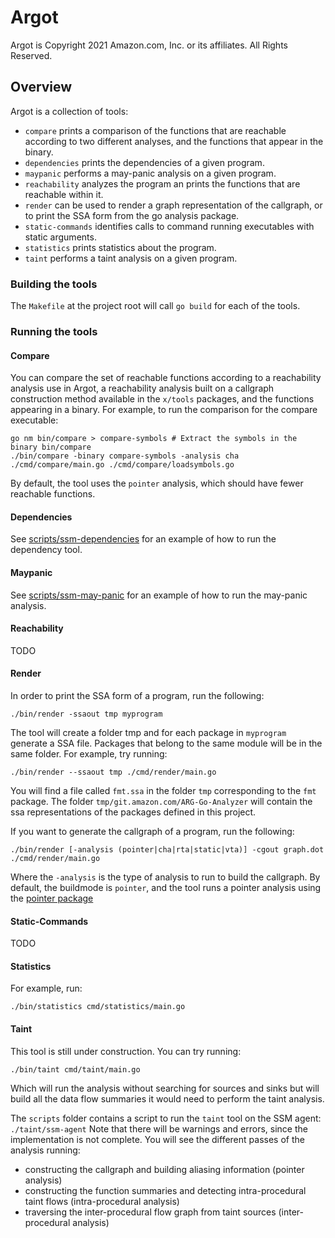 # Argot

Argot is Copyright 2021 Amazon.com, Inc. or its affiliates. All Rights Reserved.

## Overview

Argot is a collection of tools:
-  `compare` prints a comparison of the functions that are reachable according to two different analyses, and the 
functions that appear in the binary.
- `dependencies` prints the dependencies of a given program.
- `maypanic` performs a may-panic analysis on a given program.
- `reachability` analyzes the program an prints the functions that are reachable within it.
- `render` can be used to render a graph representation of the callgraph, or to print the SSA form from the go analysis
package.
- `static-commands` identifies calls to command running executables with static arguments.
- `statistics` prints statistics about the program.
- `taint` performs a taint analysis on a given program.

### Building the tools
The `Makefile` at the project root will call `go build` for each of the tools. 

### Running the tools

#### Compare
You can compare the set of reachable functions according to a reachability analysis use in Argot, a reachability 
analysis built on a callgraph construction method available in the `x/tools` packages, and the functions appearing 
in a binary. 
For example, to run the comparison for the compare executable:
```shell
go nm bin/compare > compare-symbols # Extract the symbols in the binary bin/compare
./bin/compare -binary compare-symbols -analysis cha ./cmd/compare/main.go ./cmd/compare/loadsymbols.go
```
By default, the tool uses the `pointer` analysis, which should have fewer reachable functions.

#### Dependencies
See [scripts/ssm-dependencies](scripts/ssm-dependencies) for an example of how to run the dependency tool.

#### Maypanic
See [scripts/ssm-may-panic](scripts/ssm-may-panic) for an example of how to run the may-panic analysis.

#### Reachability

TODO

#### Render
In order to print the SSA form of a program, run the following:
```shell
./bin/render -ssaout tmp myprogram
```
The tool will create a folder tmp and for each package in `myprogram` generate a SSA file. Packages that belong to the
same module will be in the same folder. For example, try running:
```shell
./bin/render --ssaout tmp ./cmd/render/main.go
```
You will find a file called `fmt.ssa` in the folder `tmp` corresponding to the `fmt` package. The folder
`tmp/git.amazon.com/ARG-Go-Analyzer` will contain the ssa representations of the packages defined in this project.

If you want to generate the callgraph of a program, run the following:
```shell
./bin/render [-analysis (pointer|cha|rta|static|vta)] -cgout graph.dot ./cmd/render/main.go
```
Where the `-analysis` is the type of analysis to run to build the callgraph. By default, the buildmode is `pointer`,
and the tool runs a pointer analysis using the [pointer package](https://pkg.go.dev/golang.org/x/tools/go/pointer)

#### Static-Commands

TODO

#### Statistics
For example, run:
```shell
./bin/statistics cmd/statistics/main.go
```

#### Taint

This tool is still under construction.
You can try running:
```shell
./bin/taint cmd/taint/main.go
```
Which will run the analysis without searching for sources and sinks but will build all the data flow summaries it would
need to perform the taint analysis.

The `scripts` folder contains a script to run the `taint` tool on the SSM agent:
`./taint/ssm-agent`
Note that there will be warnings and errors, since the implementation is not complete. You will see the different 
passes of the analysis running:
- constructing the callgraph and building aliasing information (pointer analysis)
- constructing the function summaries and detecting intra-procedural taint flows (intra-procedural analysis)
- traversing the inter-procedural flow graph from taint sources (inter-procedural analysis)

